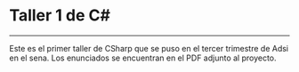 # Taller 1 de C#
--------------------------
Este es el primer taller de CSharp que se puso en el tercer trimestre de Adsi en el sena.
Los enunciados se encuentran en el PDF adjunto al proyecto.